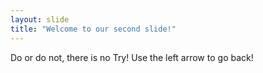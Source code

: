 ```yaml
---
layout: slide
title: "Welcome to our second slide!"
---
```

Do or do not, there is no Try!
Use the left arrow to go back!
